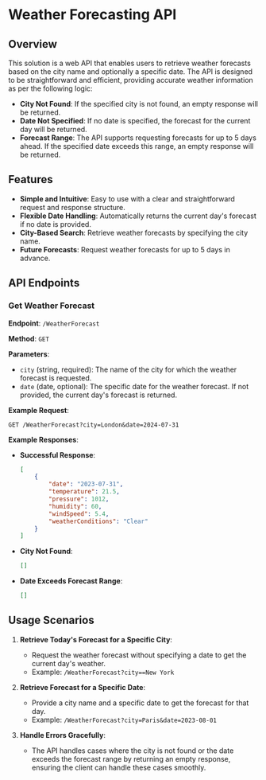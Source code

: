 # Weather Forecasting API

## Overview

This solution is a web API that enables users to retrieve weather forecasts based on the city name and optionally a specific date. The API is designed to be straightforward and efficient, providing accurate weather information as per the following logic:

- **City Not Found**: If the specified city is not found, an empty response will be returned.
- **Date Not Specified**: If no date is specified, the forecast for the current day will be returned.
- **Forecast Range**: The API supports requesting forecasts for up to 5 days ahead. If the specified date exceeds this range, an empty response will be returned.

## Features

- **Simple and Intuitive**: Easy to use with a clear and straightforward request and response structure.
- **Flexible Date Handling**: Automatically returns the current day's forecast if no date is provided.
- **City-Based Search**: Retrieve weather forecasts by specifying the city name.
- **Future Forecasts**: Request weather forecasts for up to 5 days in advance.

## API Endpoints

### Get Weather Forecast

**Endpoint**: `/WeatherForecast`

**Method**: `GET`

**Parameters**:
- `city` (string, required): The name of the city for which the weather forecast is requested.
- `date` (date, optional): The specific date for the weather forecast. If not provided, the current day's forecast is returned.

**Example Request**:
```http
GET /WeatherForecast?city=London&date=2024-07-31
```

**Example Responses**:

- **Successful Response**:
  ```json
  [
      {
          "date": "2023-07-31",
          "temperature": 21.5,
          "pressure": 1012,
          "humidity": 60,
          "windSpeed": 5.4,
          "weatherConditions": "Clear"
      }
  ]
  ```

- **City Not Found**:
  ```json
  []
  ```

- **Date Exceeds Forecast Range**:
  ```json
  []
  ```

## Usage Scenarios

1. **Retrieve Today's Forecast for a Specific City**:
   - Request the weather forecast without specifying a date to get the current day's weather.
   - Example: `/WeatherForecast?city==New York`

2. **Retrieve Forecast for a Specific Date**:
   - Provide a city name and a specific date to get the forecast for that day.
   - Example: `/WeatherForecast?city=Paris&date=2023-08-01`

3. **Handle Errors Gracefully**:
   - The API handles cases where the city is not found or the date exceeds the forecast range by returning an empty response, ensuring the client can handle these cases smoothly.


